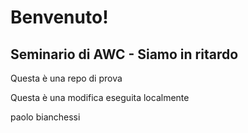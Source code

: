 # Benvenuto!
## Seminario di AWC - Siamo in ritardo
Questa è una repo di prova

Questa è una modifica eseguita localmente

paolo bianchessi
